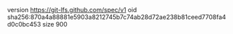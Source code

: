 version https://git-lfs.github.com/spec/v1
oid sha256:870a4a88881e5903a8212745b7c74ab28d72ae238b81ceed7708fa4d0c0bc453
size 900

